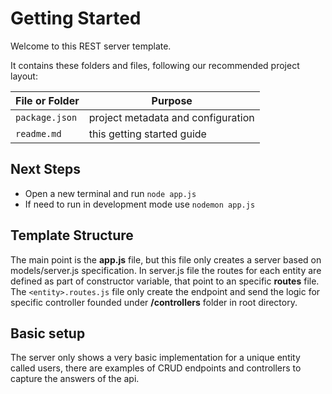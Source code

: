 # Getting Started

Welcome to this REST server template.

It contains these folders and files, following our recommended project layout:

File or Folder | Purpose
---------|----------
`package.json` | project metadata and configuration
`readme.md` | this getting started guide


## Next Steps

- Open a new terminal and run `node app.js` 
- If need to run in development mode use `nodemon app.js`

## Template Structure
The main point is the **app.js** file, but this file only creates a server based on models/server.js specification.
In server.js file the routes for each entity are defined as part of constructor variable, that point to an specific **routes** file.
The ``<entity>.routes.js`` file only create the endpoint and send the logic for specific controller founded under **/controllers** folder in root directory.

## Basic setup
The server only shows a very basic implementation for a unique entity called users, there are examples of CRUD endpoints and controllers to capture the answers of the api.
